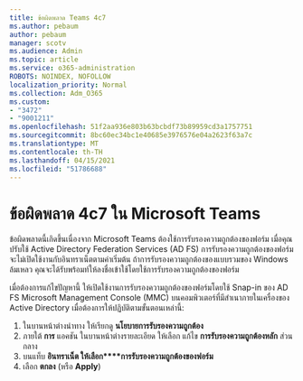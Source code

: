```yaml
---
title: ข้อผิดพลาด Teams 4c7
ms.author: pebaum
author: pebaum
manager: scotv
ms.audience: Admin
ms.topic: article
ms.service: o365-administration
ROBOTS: NOINDEX, NOFOLLOW
localization_priority: Normal
ms.collection: Adm_O365
ms.custom:
- "3472"
- "9001211"
ms.openlocfilehash: 51f2aa936e803b63bcbdf73b89959cd3a1757751
ms.sourcegitcommit: 8bc60ec34bc1e40685e3976576e04a2623f63a7c
ms.translationtype: MT
ms.contentlocale: th-TH
ms.lasthandoff: 04/15/2021
ms.locfileid: "51786688"
---
```

# <a name="4c7-error-in-microsoft-teams"></a>ข้อผิดพลาด 4c7 ใน Microsoft Teams

ข้อผิดพลาดนี้เกิดขึ้นเนื่องจาก Microsoft Teams ต้องใช้การรับรองความถูกต้องของฟอร์ม เมื่อคุณปรับใช้ Active Directory Federation Services (AD FS) การรับรองความถูกต้องของฟอร์มจะไม่เปิดใช้งานกับอินทราเน็ตตามค่าเริ่มต้น ถ้าการรับรองความถูกต้องของแบบรวมของ Windows ล้มเหลว คุณจะได้รับพร้อมท์ให้ลงชื่อเข้าใช้โดยใช้การรับรองความถูกต้องของฟอร์ม

เมื่อต้องการแก้ไขปัญหานี้ ให้เปิดใช้งานการรับรองความถูกต้องของฟอร์มโดยใช้ Snap-in ของ AD FS Microsoft Management Console (MMC) บนคอมพิวเตอร์ที่มีสําเนาภายในเครื่องของ Active Directory เมื่อต้องการให้ปฏิบัติตามขั้นตอนเหล่านี้: 

1. ในบานหน้าต่างนําทาง ให้เรียกดู **นโยบายการรับรองความถูกต้อง**
2. ภายใต้ **การ** แอคชัน ในบานหน้าต่างรายละเอียด ให้เลือก แก้ไข **การรับรองความถูกต้องหลัก** ส่วนกลาง
3. บนแท็บ **อินทราเน็ต ให้เลือก****การรับรองความถูกต้องของฟอร์ม**
4. เลือก **ตกลง** (หรือ **Apply**)